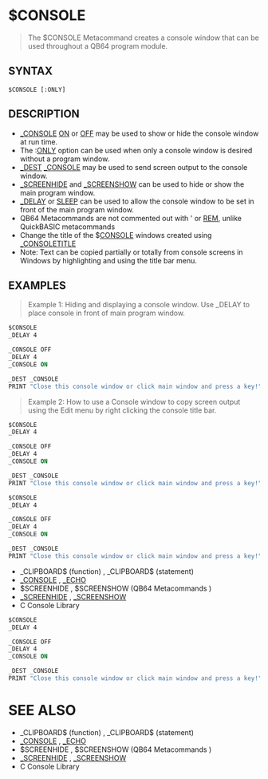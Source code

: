 # $CONSOLE
> The $CONSOLE Metacommand creates a console window that can be used throughout a QB64 program module.

## SYNTAX
`$CONSOLE [:ONLY]`

## DESCRIPTION
* [_CONSOLE](_CONSOLE.md) [ON](ON.md) or [OFF](OFF.md) may be used to show or hide the console window at run time.
* The :[ONLY](ONLY.md) option can be used when only a console window is desired without a program window.
* [_DEST](_DEST.md) [_CONSOLE](_CONSOLE.md) may be used to send screen output to the console window.
* [_SCREENHIDE](_SCREENHIDE.md) and [_SCREENSHOW](_SCREENSHOW.md) can be used to hide or show the main program window.
* [_DELAY](_DELAY.md) or [SLEEP](SLEEP.md) can be used to allow the console window to be set in front of the main program window.
* QB64 Metacommands are not commented out with ' or [REM](REM.md), unlike QuickBASIC metacommands
* Change the title of the $[CONSOLE](CONSOLE.md) windows created using [_CONSOLETITLE](_CONSOLETITLE.md)
* Note: Text can be copied partially or totally from console screens in Windows by highlighting and using the title bar menu.


## EXAMPLES
> Example 1: Hiding and displaying a console window. Use _DELAY to place console in front of main program window.

```vb
$CONSOLE
_DELAY 4

_CONSOLE OFF
_DELAY 4
_CONSOLE ON

_DEST _CONSOLE
PRINT "Close this console window or click main window and press a key!"
```

> Example 2: How to use a Console window to copy screen output using the Edit menu by right clicking the console title bar.

```vb
$CONSOLE
_DELAY 4

_CONSOLE OFF
_DELAY 4
_CONSOLE ON

_DEST _CONSOLE
PRINT "Close this console window or click main window and press a key!"
```


```vb
$CONSOLE
_DELAY 4

_CONSOLE OFF
_DELAY 4
_CONSOLE ON

_DEST _CONSOLE
PRINT "Close this console window or click main window and press a key!"
```

* _CLIPBOARD$ (function) , _CLIPBOARD$ (statement)
* [_CONSOLE](_CONSOLE.md) , [_ECHO](_ECHO.md)
* $SCREENHIDE , $SCREENSHOW (QB64 Metacommands )
* [_SCREENHIDE](_SCREENHIDE.md) , [_SCREENSHOW](_SCREENSHOW.md)
* C Console Library

```vb
$CONSOLE
_DELAY 4

_CONSOLE OFF
_DELAY 4
_CONSOLE ON

_DEST _CONSOLE
PRINT "Close this console window or click main window and press a key!"
```



# SEE ALSO
* _CLIPBOARD$ (function) , _CLIPBOARD$ (statement)
* [_CONSOLE](_CONSOLE.md) , [_ECHO](_ECHO.md)
* $SCREENHIDE , $SCREENSHOW (QB64 Metacommands )
* [_SCREENHIDE](_SCREENHIDE.md) , [_SCREENSHOW](_SCREENSHOW.md)
* C Console Library

